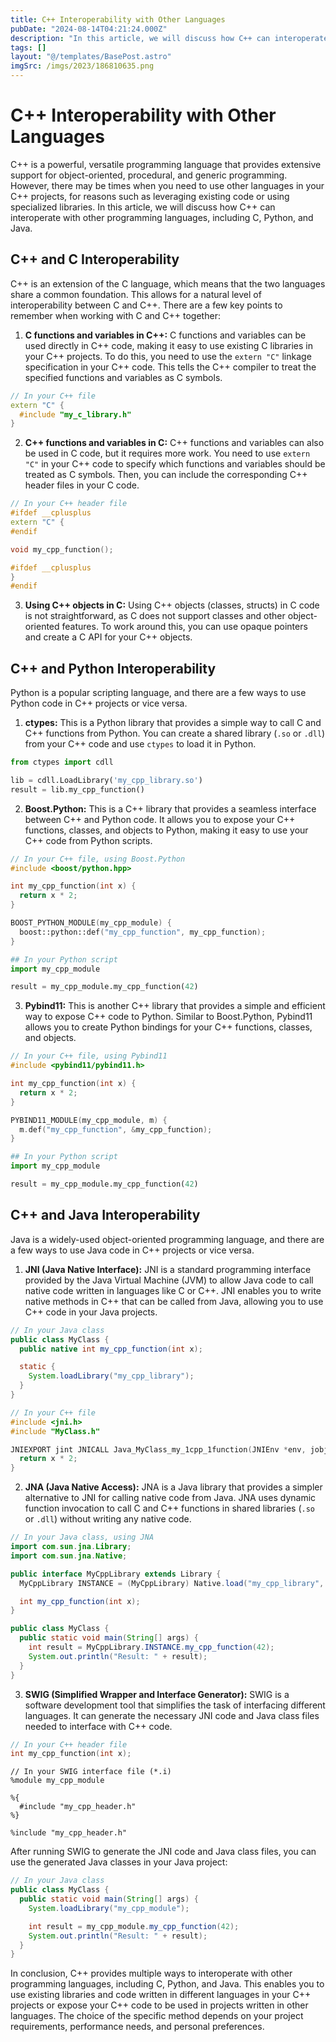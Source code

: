 ```yaml
---
title: C++ Interoperability with Other Languages
pubDate: "2024-08-14T04:21:24.000Z"
description: "In this article, we will discuss how C++ can interoperate with other programming languages, including C, Python, and Java"
tags: []
layout: "@/templates/BasePost.astro"
imgSrc: /imgs/2023/186810635.png
---
```

# C++ Interoperability with Other Languages

C++ is a powerful, versatile programming language that provides extensive support for object-oriented, procedural, and generic programming. However, there may be times when you need to use other languages in your C++ projects, for reasons such as leveraging existing code or using specialized libraries. In this article, we will discuss how C++ can interoperate with other programming languages, including C, Python, and Java.

## C++ and C Interoperability

C++ is an extension of the C language, which means that the two languages share a common foundation. This allows for a natural level of interoperability between C and C++. There are a few key points to remember when working with C and C++ together:

1. **C functions and variables in C++:** C functions and variables can be used directly in C++ code, making it easy to use existing C libraries in your C++ projects. To do this, you need to use the `extern "C"` linkage specification in your C++ code. This tells the C++ compiler to treat the specified functions and variables as C symbols.

```cpp
// In your C++ file
extern "C" {
  #include "my_c_library.h"
}
```

2. **C++ functions and variables in C:** C++ functions and variables can also be used in C code, but it requires more work. You need to use `extern "C"` in your C++ code to specify which functions and variables should be treated as C symbols. Then, you can include the corresponding C++ header files in your C code.

```cpp
// In your C++ header file
#ifdef __cplusplus
extern "C" {
#endif

void my_cpp_function();

#ifdef __cplusplus
}
#endif
```

3. **Using C++ objects in C:** Using C++ objects (classes, structs) in C code is not straightforward, as C does not support classes and other object-oriented features. To work around this, you can use opaque pointers and create a C API for your C++ objects.

## C++ and Python Interoperability

Python is a popular scripting language, and there are a few ways to use Python code in C++ projects or vice versa.

1. **ctypes:** This is a Python library that provides a simple way to call C and C++ functions from Python. You can create a shared library (`.so` or `.dll`) from your C++ code and use `ctypes` to load it in Python.

```python
from ctypes import cdll

lib = cdll.LoadLibrary('my_cpp_library.so')
result = lib.my_cpp_function()
```

2. **Boost.Python:** This is a C++ library that provides a seamless interface between C++ and Python code. It allows you to expose your C++ functions, classes, and objects to Python, making it easy to use your C++ code from Python scripts.

```cpp
// In your C++ file, using Boost.Python
#include <boost/python.hpp>

int my_cpp_function(int x) {
  return x * 2;
}

BOOST_PYTHON_MODULE(my_cpp_module) {
  boost::python::def("my_cpp_function", my_cpp_function);
}
```

```python
## In your Python script
import my_cpp_module

result = my_cpp_module.my_cpp_function(42)
```

3. **Pybind11:** This is another C++ library that provides a simple and efficient way to expose C++ code to Python. Similar to Boost.Python, Pybind11 allows you to create Python bindings for your C++ functions, classes, and objects.

```cpp
// In your C++ file, using Pybind11
#include <pybind11/pybind11.h>

int my_cpp_function(int x) {
  return x * 2;
}

PYBIND11_MODULE(my_cpp_module, m) {
  m.def("my_cpp_function", &my_cpp_function);
}
```

```python
## In your Python script
import my_cpp_module

result = my_cpp_module.my_cpp_function(42)
```

## C++ and Java Interoperability

Java is a widely-used object-oriented programming language, and there are a few ways to use Java code in C++ projects or vice versa.

1. **JNI (Java Native Interface):** JNI is a standard programming interface provided by the Java Virtual Machine (JVM) to allow Java code to call native code written in languages like C or C++. JNI enables you to write native methods in C++ that can be called from Java, allowing you to use C++ code in your Java projects.

```java
// In your Java class
public class MyClass {
  public native int my_cpp_function(int x);

  static {
    System.loadLibrary("my_cpp_library");
  }
}
```

```cpp
// In your C++ file
#include <jni.h>
#include "MyClass.h"

JNIEXPORT jint JNICALL Java_MyClass_my_1cpp_1function(JNIEnv *env, jobject obj, jint x) {
  return x * 2;
}
```

2. **JNA (Java Native Access):** JNA is a Java library that provides a simpler alternative to JNI for calling native code from Java. JNA uses dynamic function invocation to call C and C++ functions in shared libraries (`.so` or `.dll`) without writing any native code.

```java
// In your Java class, using JNA
import com.sun.jna.Library;
import com.sun.jna.Native;

public interface MyCppLibrary extends Library {
  MyCppLibrary INSTANCE = (MyCppLibrary) Native.load("my_cpp_library", MyCppLibrary.class);

  int my_cpp_function(int x);
}

public class MyClass {
  public static void main(String[] args) {
    int result = MyCppLibrary.INSTANCE.my_cpp_function(42);
    System.out.println("Result: " + result);
  }
}
```

3. **SWIG (Simplified Wrapper and Interface Generator):** SWIG is a software development tool that simplifies the task of interfacing different languages. It can generate the necessary JNI code and Java class files needed to interface with C++ code.

```c++
// In your C++ header file
int my_cpp_function(int x);
```

```swig
// In your SWIG interface file (*.i)
%module my_cpp_module

%{
  #include "my_cpp_header.h"
%}

%include "my_cpp_header.h"
```

After running SWIG to generate the JNI code and Java class files, you can use the generated Java classes in your Java project:

```java
// In your Java class
public class MyClass {
  public static void main(String[] args) {
    System.loadLibrary("my_cpp_module");

    int result = my_cpp_module.my_cpp_function(42);
    System.out.println("Result: " + result);
  }
}
```

In conclusion, C++ provides multiple ways to interoperate with other programming languages, including C, Python, and Java. This enables you to use existing libraries and code written in different languages in your C++ projects or expose your C++ code to be used in projects written in other languages. The choice of the specific method depends on your project requirements, performance needs, and personal preferences.
